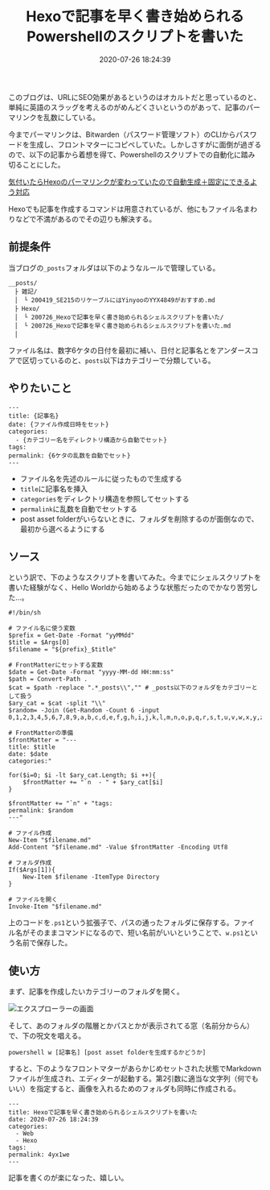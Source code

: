 ﻿---
title: Hexoで記事を早く書き始められるPowershellのスクリプトを書いた
date: 2020-07-26 18:24:39
categories:
  - Web
  - Hexo
tags:
  - Powershell
permalink: 4yx1we
---

このブログは、URLにSEO効果があるというのはオカルトだと思っているのと、単純に英語のスラッグを考えるのがめんどくさいというのがあって、記事のパーマリンクを乱数にしている。

今までパーマリンクは、Bitwarden（パスワード管理ソフト）のCLIからパスワードを生成し、フロントマターにコピペしていた。しかしさすがに面倒が過ぎるので、以下の記事から着想を得て、Powershellのスクリプトでの自動化に踏み切ることにした。

[気付いたらHexoのパーマリンクが変わっていたので自動生成＋固定にできるよう対応](https://wbtmiu.herokuapp.com/2014/09/15/JQDleI4soG/)

Hexoでも記事を作成するコマンドは用意されているが、他にもファイル名まわりなどで不満があるのでその辺りも解決する。


## 前提条件

当ブログの`_posts`フォルダは以下のようなルールで管理している。

```plaintext
__posts/
　├ 雑記/
　│　└ 200419_SE215のリケーブルにはYinyooのYYX4849がおすすめ.md
　├ Hexo/
　│　└ 200726_Hexoで記事を早く書き始められるシェルスクリプトを書いた/
　│　└ 200726_Hexoで記事を早く書き始められるシェルスクリプトを書いた.md
　│
```

ファイル名は、数字6ケタの日付を最初に補い、日付と記事名とをアンダースコアで区切っているのと、`posts`以下はカテゴリーで分類している。



## やりたいこと

```
---
title: {記事名}
date: {ファイル作成日時をセット}
categories:
  - {カテゴリー名をディレクトリ構造から自動でセット}
tags:
permalink: {6ケタの乱数を自動でセット}
---
```

- ファイル名を先述のルールに従ったもので生成する
- `title`に記事名を挿入
- `categories`をディレクトリ構造を参照してセットする
- `permalink`に乱数を自動でセットする
- post asset folderがいらないときに、フォルダを削除するのが面倒なので、最初から選べるようにする


## ソース

という訳で、下のようなスクリプトを書いてみた。今までにシェルスクリプトを書いた経験がなく、Hello Worldから始めるような状態だったのでかなり苦労した...。

```shell
﻿#!/bin/sh

# ファイル名に使う変数
$prefix = Get-Date -Format "yyMMdd"
$title = $Args[0]
$filename = "${prefix}_$title"

# FrontMatterにセットする変数
$date = Get-Date -Format "yyyy-MM-dd HH:mm:ss"
$path = Convert-Path .
$cat = $path -replace ".*_posts\\","" # _posts以下のフォルダをカテゴリーとして扱う
$ary_cat = $cat -split "\\"
$random= -Join (Get-Random -Count 6 -input 0,1,2,3,4,5,6,7,8,9,a,b,c,d,e,f,g,h,i,j,k,l,m,n,o,p,q,r,s,t,u,v,w,x,y,z)

# FrontMatterの準備
$frontMatter = "---
title: $title
date: $date
categories:"

for($i=0; $i -lt $ary_cat.Length; $i ++){
    $frontMatter += "`n  - " + $ary_cat[$i]
}

$frontMatter += "`n" + "tags:
permalink: $random
---"

# ファイル作成
New-Item "$filename.md"
Add-Content "$filename.md" -Value $frontMatter -Encoding Utf8

# フォルダ作成
If($Args[1]){
    New-Item $filename -ItemType Directory
}

# ファイルを開く
Invoke-Item "$filename.md"
```

上のコードを`.ps1`という拡張子で、パスの通ったフォルダに保存する。ファイル名がそのままコマンドになるので、短い名前がいいということで、`w.ps1`という名前で保存した。


## 使い方

まず、記事を作成したいカテゴリーのフォルダを開く。

![エクスプローラーの画面](1.png)

そして、あのフォルダの階層とかパスとかが表示されてる窓（名前分からん）で、下の呪文を唱える。


```
powershell w [記事名] [post asset folderを生成するかどうか]
```

すると、下のようなフロントマターがあらかじめセットされた状態でMarkdownファイルが生成され、エディターが起動する。第2引数に適当な文字列（何でもいい）を指定すると、画像を入れるためのフォルダも同時に作成される。

```
---
title: Hexoで記事を早く書き始められるシェルスクリプトを書いた
date: 2020-07-26 18:24:39
categories:
  - Web
  - Hexo
tags:
permalink: 4yx1we
---
```

記事を書くのが楽になった、嬉しい。
